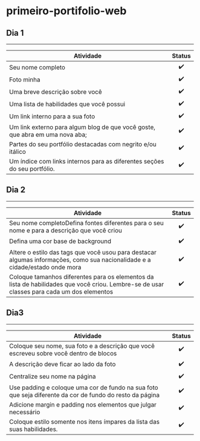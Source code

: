 # primeiro-portifolio-web

## Dia 1
---
| Atividade  |  Status |
|---         | :---:     |
| Seu nome completo  | :heavy_check_mark: |
| Foto minha | :heavy_check_mark: |
| Uma breve descrição sobre você | :heavy_check_mark: |
| Uma lista de habilidades que você possui | :heavy_check_mark: |
| Um link interno para a sua foto | :heavy_check_mark: |
| Um link externo para algum blog de que você goste, que abra em uma nova aba; | :heavy_check_mark: |
| Partes do seu portfólio destacadas com negrito e/ou itálico | :heavy_check_mark: |
| Um índice com links internos para as diferentes seções do seu portfólio. | :heavy_check_mark: |

## Dia 2
---
| Atividade  |  Status |
|---         | :---:     |
| Seu nome completoDefina fontes diferentes para o seu nome e para a descrição que você criou  | :heavy_check_mark: |
| Defina uma cor base de background | :heavy_check_mark: |
| Altere o estilo das tags que você usou para destacar algumas informações, como sua nacionalidade e a cidade/estado onde mora | :heavy_check_mark: |
| Coloque tamanhos diferentes para os elementos da lista de habilidades que você criou. Lembre-se de usar classes para cada um dos elementos | :heavy_check_mark: |

## Dia3
---
| Atividade  |  Status |
|---         | :---:     |
| Coloque seu nome, sua foto e a descrição que você escreveu sobre você dentro de blocos  | :heavy_check_mark: |
| A descrição deve ficar ao lado da foto | :heavy_check_mark: |
| Centralize seu nome na página | :heavy_check_mark: |
| Use padding e coloque uma cor de fundo na sua foto que seja diferente da cor de fundo do resto da página | :heavy_check_mark: |
| Adicione margin e padding nos elementos que julgar necessário | :heavy_check_mark: |
| Coloque estilo somente nos itens ímpares da lista das suas habilidades. | :heavy_check_mark: |
